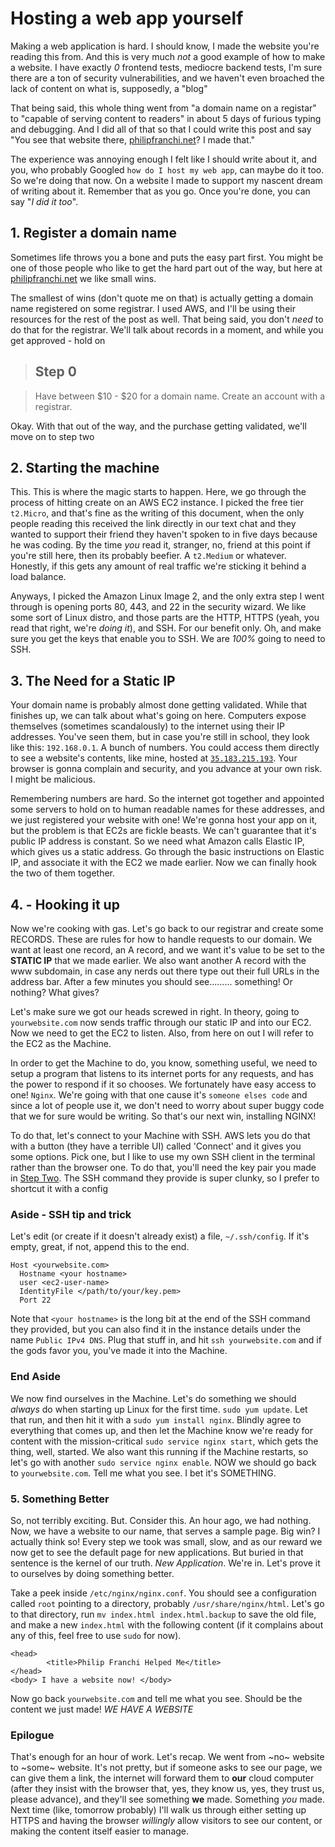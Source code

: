 [comment]: # (TITLE: Hosting a web app yourself)
[comment]: # (SLUG: this-website-infrastructure)
[comment]: # (DATE: 2022-10-07)
[comment]: # (TAGS: philipfranchi.net)

# Hosting a web app yourself


Making a web application is hard. I should know, I made the website you're reading this from. And this is very much *not* a good example of how to make a website. I have exactly *0* frontend tests, mediocre backend tests, I'm sure there are a ton of security vulnerabilities, and we haven't even broached the lack of content on what is, supposedly, a "blog"

That being said, this whole thing went from "a domain name on a registar" to "capable of serving content to readers" in about 5 days of furious typing and debugging. And I did all of that so that I could write this post and say "You see that website there, [philipfranchi.net](https://www.philipfranchi.net)? I made that."

The experience was annoying enough I felt like I should write about it, and you, who probably Googled `how do I host my web app`, can maybe do it too. So we're doing that now. On a website I made to support my nascent dream of writing about it. Remember that as you go. Once you're done, you can say "*I did it too*".


## 1. Register a domain name

Sometimes life throws you a bone and puts the easy part first. You might be one of those people who like to get the hard part out of the way, but here at [philipfranchi.net](https://www.philipfranchi.net) we like small wins. 

The smallest of wins (don't quote me on that) is actually getting a domain name registered on some registrar. I used AWS, and I'll be using their resources for the rest of the post as well. That being said, you don't *need* to do that for the registrar. We'll talk about records in a moment, and while you get approved - hold on

> ## Step 0

> Have between $10 - $20 for a domain name. Create an account with a registrar.

Okay. With that out of the way, and the purchase getting validated, we'll move on to step two


## 2. Starting the machine

This. This is where the magic starts to happen. Here, we go through the process of hitting create on an AWS EC2 instance. I picked the free tier `t2.Micro`, and that's fine as the writing of this document, when the only people reading this received the link directly in our text chat and they wanted to support their friend they haven't spoken to in five days because he was coding. By the time *you* read it, stranger, no, friend at this point if you're still here, then its probably beefier. A `t2.Medium` or whatever. Honestly, if this gets any amount of real traffic we're sticking it behind a load balance.

Anyways, I picked the Amazon Linux Image 2, and the only extra step I went through is opening ports 80, 443, and 22 in the security wizard. We like some sort of Linux distro, and those parts are the HTTP, HTTPS (yeah, you read that right, we're *doing it*), and SSH. For our benefit only.
Oh, and make sure you get the keys that enable you to SSH. We are *100%* going to need to SSH. 

## 3. The Need for a Static IP

Your domain name is probably almost done getting validated. 
While that finishes up, we can talk about what's going on here. Computers expose themselves (sometimes scandalously) to the internet using their IP addresses. You've seen them, but in case you're still in school, they look like this: `192.168.0.1`. A bunch of numbers. You could access them directly to see a website's contents, like mine, hosted at [`35.183.215.193`](http://35.183.215.193). Your browser is gonna complain and security, and you advance at your own risk. I might be malicious.

Remembering numbers are hard. So the internet got together and appointed some servers to hold on to human readable names for these addresses, and we just registered your website with one! We're gonna host your app on it, but the problem is that EC2s are fickle beasts. We can't guarantee that it's public IP address is constant. So we need what Amazon calls Elastic IP, which gives us a static address. Go through the basic instructions on Elastic IP, and associate it with the EC2 we made earlier. Now we can finally hook the two of them together.


## 4. - Hooking it up

Now we're cooking with gas. Let's go back to our registrar and create some RECORDS. These are rules for how to handle requests to our domain. We want at least one record, an A record, and we want it's value to be set to the **STATIC IP** that we made earlier. We also want another A record with the www subdomain, in case any nerds out there type out their full URLs in the address bar. After a few minutes you should see......... something! Or nothing? What gives?

Let's make sure we got our heads screwed in right. In theory, going to `yourwebsite.com` now sends traffic through our static IP and into our EC2. Now we need to get the EC2 to listen. Also, from here on out I will refer to the EC2 as the Machine. 

In order to get the Machine to do, you know, something useful, we need to setup a program that listens to its internet ports for any requests, and has the power to respond if it so chooses. We fortunately have easy access to one! `Nginx`. We're going with that one cause it's `someone elses code` and since a lot of people use it, we don't need to worry about super buggy code that we for sure would be writing. So that's our next win, installing NGINX!

To do that, let's connect to your Machine with SSH. AWS lets you do that with a button (they have a terrible UI) called 'Connect' and it gives you some options. Pick one, but I like to use my own SSH client in the terminal rather than the browser one. To do that, you'll need the key pair you made in [Step Two](##2). The SSH command they provide is super clunky, so I prefer to shortcut it with a config

### Aside - SSH tip and trick

Let's edit (or create if it doesn't already exist) a file, `~/.ssh/config`. If it's empty, great, if not, append this to the end.

```
Host <yourwebsite.com>
  Hostname <your hostname>
  user <ec2-user-name>
  IdentityFile </path/to/your/key.pem>
  Port 22
```
Note that `<your hostname>` is the long bit at the end of the SSH command they provided, but you can also find it in the instance details under the name `Public IPv4 DNS`. Plug that stuff in, and hit `ssh yourwebsite.com` and if the gods favor you, you've made it into the Machine.

### End Aside

We now find ourselves in the Machine. Let's do something we should *always* do when starting up Linux for the first time. `sudo yum update`. Let that run, and then hit it with a `sudo yum install nginx`. Blindly agree to everything that comes up, and then let the Machine know we're ready for content with the mission-critical `sudo service nginx start`, which gets the thing, well, started. We also want this running if the Machine restarts, so let's go with another `sudo service nginx enable`.
NOW we should go back to `yourwebsite.com`. Tell me what you see. I bet it's SOMETHING.

### 5. Something Better

So, not terribly exciting. But. Consider this. An hour ago, we had nothing. Now, we have a website to our name, that serves a sample page. Big win? I actually think so! Every step we took was small, slow, and as our reward we now get to see the default page for new applications. But buried in that sentence is the kernel of our truth. *New Application*. We're in. Let's prove it to ourselves by doing something better. 

Take a peek inside `/etc/nginx/nginx.conf`. You should see a configuration called `root` pointing to a directory, probably `/usr/share/nginx/html`. Let's go to that directory, run `mv index.html index.html.backup` to save the old file, and make a new `index.html` with the following content (if it complains about any of this, feel free to use `sudo` for now).

```
<head>
        <title>Philip Franchi Helped Me</title>
</head>
<body> I have a website now! </body>
```

Now go back `yourwebsite.com` and tell me what you see. Should be the content we just made! *WE HAVE A WEBSITE*

### Epilogue

That's enough for an hour of work. Let's recap. We went from ~no~ website to ~some~ website. It's not pretty, but if someone asks to see our page, we can give them a link, the internet will forward them to **our** cloud computer (after they insist with the browser that, yes, they know us, yes, they trust us, please advance), and they'll see something **we** made. Something *you* made. Next time (like, tomorrow probably) I'll walk us through either setting up HTTPS and having the browser *willingly* allow visitors to see our content, or making the content itself easier to manage.